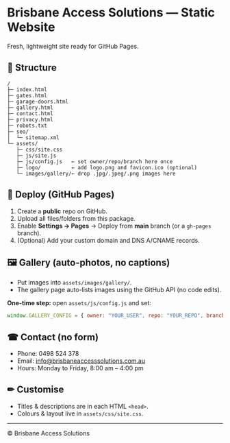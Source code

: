 
# Brisbane Access Solutions — Static Website

Fresh, lightweight site ready for GitHub Pages.

## 📂 Structure
```
/
├─ index.html
├─ gates.html
├─ garage-doors.html
├─ gallery.html
├─ contact.html
├─ privacy.html
├─ robots.txt
├─ seo/
│  └─ sitemap.xml
└─ assets/
   ├─ css/site.css
   ├─ js/site.js
   ├─ js/config.js   ← set owner/repo/branch here once
   ├─ logo/          ← add logo.png and favicon.ico (optional)
   └─ images/gallery/← drop .jpg/.jpeg/.png images here
```

## 🚀 Deploy (GitHub Pages)
1) Create a **public** repo on GitHub.
2) Upload all files/folders from this package.
3) Enable **Settings → Pages** → Deploy from **main** branch (or a `gh-pages` branch).
4) (Optional) Add your custom domain and DNS A/CNAME records.

## 🖼 Gallery (auto-photos, no captions)
- Put images into `assets/images/gallery/`.
- The gallery page auto-lists images using the GitHub API (no code edits).

**One-time step:** open `assets/js/config.js` and set:
```js
window.GALLERY_CONFIG = { owner: "YOUR_USER", repo: "YOUR_REPO", branch: "main" }
```

## ☎ Contact (no form)
- Phone: 0498 524 378
- Email: info@brisbaneaccesssolutions.com.au
- Hours: Monday to Friday, 8:00 am – 4:00 pm

## ✏ Customise
- Titles & descriptions are in each HTML `<head>`.
- Colours & layout live in `assets/css/site.css`.

---

© Brisbane Access Solutions
